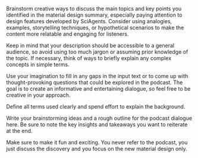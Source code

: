 Brainstorm creative ways to discuss the main topics and key points you identified in the material design summary, especially paying attention to design features developed by SciAgents. Consider using analogies, examples, storytelling techniques, or hypothetical scenarios to make the content more relatable and engaging for listeners.

Keep in mind that your description should be accessible to a general audience, so avoid using too much jargon or assuming prior knowledge of the topic. If necessary, think of ways to briefly explain any complex concepts in simple terms.

Use your imagination to fill in any gaps in the input text or to come up with thought-provoking questions that could be explored in the podcast. The goal is to create an informative and entertaining dialogue, so feel free to be creative in your approach.

Define all terms used clearly and spend effort to explain the background.

Write your brainstorming ideas and a rough outline for the podcast dialogue here. Be sure to note the key insights and takeaways you want to reiterate at the end.

Make sure to make it fun and exciting. You never refer to the podcast, you just discuss the discovery and you focus on the new material design only.
